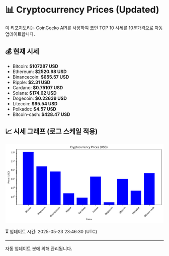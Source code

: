 
# 📊 Cryptocurrency Prices (Updated)

이 리포지토리는 CoinGecko API를 사용하여 코인 TOP 10 시세를 10분가격으로 자동 업데이트합니다.

## 💰 현재 시세
- Bitcoin: **$107287 USD**
- Ethereum: **$2520.98 USD**
- Binancecoin: **$655.57 USD**
- Ripple: **$2.31 USD**
- Cardano: **$0.75107 USD**
- Solana: **$174.62 USD**
- Dogecoin: **$0.22639 USD**
- Litecoin: **$95.54 USD**
- Polkadot: **$4.57 USD**
- Bitcoin-cash: **$428.47 USD**

## 📈 시세 그래프 (로그 스케일 적용)
![Crypto Prices](crypto_prices.png)

⏳ 업데이트 시간: 2025-05-23 23:46:30 (UTC)

---
자동 업데이트 봇에 의해 관리됩니다.
